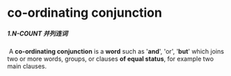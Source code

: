 # co-ordinating conjunction

##### 1.N-COUNT 并列连词

​	A **co-ordinating conjunction** is a **word** such as '**and**', 'or', '**but**' which joins two or more words, groups, or clauses **of equal status**, for example two main clauses.